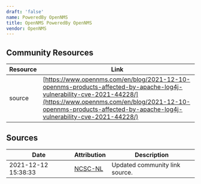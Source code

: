 ```yaml
---
draft: 'false'
name: PoweredBy OpenNMS
title: OpenNMS PoweredBy OpenNMS
vendor: OpenNMS
---
```



## Community Resources
| Resource | Link |
| --- | --- |
| source | [https://www.opennms.com/en/blog/2021-12-10-opennms-products-affected-by-apache-log4j-vulnerability-cve-2021-44228/](https://www.opennms.com/en/blog/2021-12-10-opennms-products-affected-by-apache-log4j-vulnerability-cve-2021-44228/) |


## Sources
| Date | Attribution | Description |
| --- | --- | --- |
| 2021-12-12 15:38:33 | [NCSC-NL](https://github.com/NCSC-NL/log4shell/blob/main/software/README.md) | Updated community link source.  |
